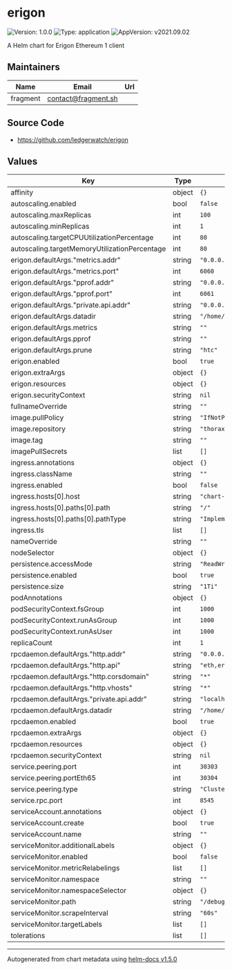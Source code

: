 # erigon

![Version: 1.0.0](https://img.shields.io/badge/Version-1.0.0-informational?style=flat-square) ![Type: application](https://img.shields.io/badge/Type-application-informational?style=flat-square) ![AppVersion: v2021.09.02](https://img.shields.io/badge/AppVersion-v2021.09.02-informational?style=flat-square)

A Helm chart for Erigon Ethereum 1 client

## Maintainers

| Name | Email | Url |
| ---- | ------ | --- |
| fragment | contact@fragment.sh |  |

## Source Code

* <https://github.com/ledgerwatch/erigon>

## Values

| Key | Type | Default | Description |
|-----|------|---------|-------------|
| affinity | object | `{}` |  |
| autoscaling.enabled | bool | `false` |  |
| autoscaling.maxReplicas | int | `100` |  |
| autoscaling.minReplicas | int | `1` |  |
| autoscaling.targetCPUUtilizationPercentage | int | `80` |  |
| autoscaling.targetMemoryUtilizationPercentage | int | `80` |  |
| erigon.defaultArgs."metrics.addr" | string | `"0.0.0.0"` |  |
| erigon.defaultArgs."metrics.port" | int | `6060` |  |
| erigon.defaultArgs."pprof.addr" | string | `"0.0.0.0"` |  |
| erigon.defaultArgs."pprof.port" | int | `6061` |  |
| erigon.defaultArgs."private.api.addr" | string | `"0.0.0.0:9090"` |  |
| erigon.defaultArgs.datadir | string | `"/home/erigon/.local/share/erigon"` |  |
| erigon.defaultArgs.metrics | string | `""` |  |
| erigon.defaultArgs.pprof | string | `""` |  |
| erigon.defaultArgs.prune | string | `"htc"` |  |
| erigon.enabled | bool | `true` |  |
| erigon.extraArgs | object | `{}` |  |
| erigon.resources | object | `{}` |  |
| erigon.securityContext | string | `nil` |  |
| fullnameOverride | string | `""` |  |
| image.pullPolicy | string | `"IfNotPresent"` |  |
| image.repository | string | `"thorax/erigon"` |  |
| image.tag | string | `""` |  |
| imagePullSecrets | list | `[]` |  |
| ingress.annotations | object | `{}` |  |
| ingress.className | string | `""` |  |
| ingress.enabled | bool | `false` |  |
| ingress.hosts[0].host | string | `"chart-example.local"` |  |
| ingress.hosts[0].paths[0].path | string | `"/"` |  |
| ingress.hosts[0].paths[0].pathType | string | `"ImplementationSpecific"` |  |
| ingress.tls | list | `[]` |  |
| nameOverride | string | `""` |  |
| nodeSelector | object | `{}` |  |
| persistence.accessMode | string | `"ReadWriteOnce"` |  |
| persistence.enabled | bool | `true` |  |
| persistence.size | string | `"1Ti"` |  |
| podAnnotations | object | `{}` |  |
| podSecurityContext.fsGroup | int | `1000` |  |
| podSecurityContext.runAsGroup | int | `1000` |  |
| podSecurityContext.runAsUser | int | `1000` |  |
| replicaCount | int | `1` |  |
| rpcdaemon.defaultArgs."http.addr" | string | `"0.0.0.0"` |  |
| rpcdaemon.defaultArgs."http.api" | string | `"eth,erigon,net,web3"` |  |
| rpcdaemon.defaultArgs."http.corsdomain" | string | `"*"` |  |
| rpcdaemon.defaultArgs."http.vhosts" | string | `"*"` |  |
| rpcdaemon.defaultArgs."private.api.addr" | string | `"localhost:9090"` |  |
| rpcdaemon.defaultArgs.datadir | string | `"/home/erigon/.local/share/erigon"` |  |
| rpcdaemon.enabled | bool | `true` |  |
| rpcdaemon.extraArgs | object | `{}` |  |
| rpcdaemon.resources | object | `{}` |  |
| rpcdaemon.securityContext | string | `nil` |  |
| service.peering.port | int | `30303` |  |
| service.peering.portEth65 | int | `30304` |  |
| service.peering.type | string | `"ClusterIP"` |  |
| service.rpc.port | int | `8545` |  |
| serviceAccount.annotations | object | `{}` |  |
| serviceAccount.create | bool | `true` |  |
| serviceAccount.name | string | `""` |  |
| serviceMonitor.additionalLabels | object | `{}` |  |
| serviceMonitor.enabled | bool | `false` |  |
| serviceMonitor.metricRelabelings | list | `[]` |  |
| serviceMonitor.namespace | string | `""` |  |
| serviceMonitor.namespaceSelector | object | `{}` |  |
| serviceMonitor.path | string | `"/debug/metrics/prometheus"` |  |
| serviceMonitor.scrapeInterval | string | `"60s"` |  |
| serviceMonitor.targetLabels | list | `[]` |  |
| tolerations | list | `[]` |  |

----------------------------------------------
Autogenerated from chart metadata using [helm-docs v1.5.0](https://github.com/norwoodj/helm-docs/releases/v1.5.0)
